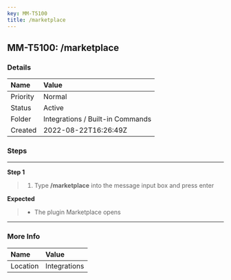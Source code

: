 ```yaml
---
key: MM-T5100
title: /marketplace
---
```


## MM-T5100: /marketplace

### Details

| Name     | Value                            |
| :------- | :------------------------------- |
| Priority | Normal                           |
| Status   | Active                           |
| Folder   | Integrations / Built-in Commands |
| Created  | 2022-08-22T16:26:49Z             |

### Steps

<hr/>

**Step 1**

> <article><ol><li>Type <strong>/marketplace</strong> into the message input box and press enter</li></ol></article>

**Expected**

> <article><ul><li>The plugin Marketplace opens</li></ul></article>

<hr/>

### More Info

| Name     | Value        |
| :------- | :----------- |
| Location | Integrations |
